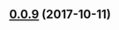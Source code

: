<a name="0.0.9"></a>
## [0.0.9](https://github.com/packsaddle/rust-text2checkstyle_cli/compare/v0.0.8...v0.0.9) (2017-10-11)



